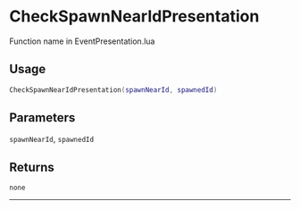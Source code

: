 # CheckSpawnNearIdPresentation
Function name in EventPresentation.lua
## Usage
```lua
CheckSpawnNearIdPresentation(spawnNearId, spawnedId)
```
## Parameters
`spawnNearId`, `spawnedId`
## Returns
`none`

---